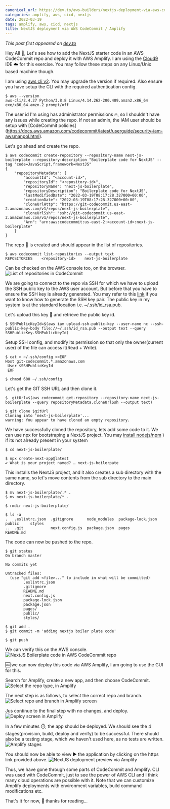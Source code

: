 ```yaml
---
canonical_url: https://dev.to/aws-builders/nextjs-deployment-via-aws-codecommit-amplify-6oj
categories: amplify, aws, cicd, nextjs
date: 2022-03-19
tags: amplify, aws, cicd, nextjs
title: NextJS deployment via AWS CodeCommit / Amplify
---
```


*This post first appeared on [dev.to](https://dev.to/aws-builders/nextjs-deployment-via-aws-codecommit-amplify-6oj/edit)*


Hey All :wave:, Let's see how to add the NextJS starter code in an AWS CodeCommit repo and deploy it with AWS Amplify. I am using the [Cloud9](https://dev.to/aws-builders/run-svelte-app-on-aws-cloud9-4j5b) IDE :cloud: for this exercise. You may follow these steps on any Linux/Unix based machine though.

I am using [aws cli v2](https://docs.aws.amazon.com/cli/latest/userguide/getting-started-install.html). You may upgrade the version if required. Also ensure you have setup the CLI with the required authentication config.

```
$ aws --version
aws-cli/2.4.27 Python/3.8.8 Linux/4.14.262-200.489.amzn2.x86_64 exe/x86_64.amzn.2 prompt/off
```

The user id I'm using has administrator permissions :fire:, so I shouldn't  have any issues while creating the repo. If not an admin, the IAM user should be setup with [CodeCommit policies] (https://docs.aws.amazon.com/codecommit/latest/userguide/security-iam-awsmanpol.html).

Let's go ahead and create the repo.
```
$ aws codecommit create-repository --repository-name next-js-boilerplate --repository-description "Boilerplate code for NextJS" --tag "code=JavaScript,framework=NextJS"
{
    "repositoryMetadata": {
        "accountId": "<account-id>",
        "repositoryId": "<repository-id>",
        "repositoryName": "next-js-boilerplate",
        "repositoryDescription": "Boilerplate code for NextJS",
        "lastModifiedDate": "2022-03-19T08:17:28.327000+00:00",
        "creationDate": "2022-03-19T08:17:28.327000+00:00",
        "cloneUrlHttp": "https://git-codecommit.us-east-2.amazonaws.com/v1/repos/next-js-boilerplate",
        "cloneUrlSsh": "ssh://git-codecommit.us-east-2.amazonaws.com/v1/repos/next-js-boilerplate",
        "Arn": "arn:aws:codecommit:us-east-2:<account-id>:next-js-boilerplate"
    }
}
```

The repo :file_folder: is created and should appear in the list of repositories.
```
$ aws codecommit list-repositories --output text
REPOSITORIES    <repository-id>    next-js-boilerplate
```
Can be checked on the AWS console too, on  the browser.
![List of repositories in CodeCommit](https://dev-to-uploads.s3.amazonaws.com/uploads/articles/8h7dgx0vxc77na1yef17.png)

We are going to connect to the repo via SSH for which we have to upload the SSH public key to the AWS user account. But before that you have to ensure the SSH key is  already generated. You may refer to this [link](https://docs.aws.amazon.com/codecommit/latest/userguide/setting-up-ssh-unixes.html) if you want to know how to  generate the SSH key pair. The public key in my system is at the standard location i.e. ~/.ssh/id_rsa.pub. 

Let's upload this key :key: and retrieve the public key id.
```
$ SSHPublicKeyId=$(aws iam upload-ssh-public-key --user-name nc --ssh-public-key-body file://~/.ssh/id_rsa.pub --output text --query SSHPublicKey.SSHPublicKeyId)
```

Setup SSH config, and modify its permission so that only the owner(current user) of the file can access it(Read + Write).
```
$ cat > ~/.ssh/config <<EOF
Host git-codecommit.*.amazonaws.com
 User $SSHPublicKeyId
 EOF

$ chmod 600 ~/.ssh/config
```

Let's get the GIT SSH URL and then clone it.
```
$  gitUrl=$(aws codecommit get-repository --repository-name next-js-boilerplate --query repositoryMetadata.cloneUrlSsh --output text)                                            

$ git clone $gitUrl
Cloning into 'next-js-boilerplate'...
warning: You appear to have cloned an empty repository.
```

We have successfully cloned the repository, lets add some code to it. We can use npx for bootstraping a NextJS project. You may [install nodejs/npm](https://docs.npmjs.com/downloading-and-installing-node-js-and-npm) ) if its not already present in your system
```
$ cd next-js-boilerplate/

$ npx create-next-app@latest
✔ What is your project named? … next-js-boilerpate
```

This installs the NextJS project, and  it also creates a sub directory with the same name, so let's move contents from the sub directory to the main directory.
```
$ mv next-js-boilerplate/.* .
$ mv next-js-boilerplate/* .

$ rmdir next-js-boilerplate/

$ ls -a
.   .eslintrc.json  .gitignore      node_modules  package-lock.json  public     styles
..  .git            next.config.js  package.json  pages              README.md
```

The code can now be pushed to the repo.
```
$ git status
On branch master

No commits yet

Untracked files:
  (use "git add <file>..." to include in what will be committed)
        .eslintrc.json
        .gitignore
        README.md
        next.config.js
        package-lock.json
        package.json
        pages/
        public/
        styles/

$ git add .
$ git commit -m 'adding nextjs boiler plate code'

$ git push
```

We can verify this on the AWS console.
![NextJS Boilerplate code in AWS CodeCommit repo](https://dev-to-uploads.s3.amazonaws.com/uploads/articles/e95g7njj4un0zye6nxii.png)


:cool: we can now deploy this code via AWS Amplify, I am going to use the GUI for this.

Search for Amplify, create a new app, and then choose CodeCommit.
![Select the repo type, in Amplify](https://dev-to-uploads.s3.amazonaws.com/uploads/articles/dpw2zkiw8t1q532xgbh9.png)

The next step is as follows, to select the correct repo and branch.
![Select repo and branch in Amplify screen](https://dev-to-uploads.s3.amazonaws.com/uploads/articles/s3za78x0q0cw9zishodv.png)

Jus continue to the final step with no changes, and deploy.
![Deploy screen in Amplify](https://dev-to-uploads.s3.amazonaws.com/uploads/articles/97e7geq58eljfqeyzis9.png)

In a few minutes :stopwatch:, the app should be deployed. We should see the 4 stages(provision, build, deploy and verify) to  be successful. There should also be a testing stage, which we haven't used here, as no tests are written.
![Amplify stages](https://dev-to-uploads.s3.amazonaws.com/uploads/articles/93g1v2l6lbxmhehi51ha.png)

You should now be able to view :arrow_forward: the application by clicking on the https link provided above.
![NextJS deployment preview via Amplify](https://dev-to-uploads.s3.amazonaws.com/uploads/articles/3jl9b365pjq2apahj5xc.png)
 
Thus, we have gone through some parts of CodeCommit and Amplify. CLI was used with CodeCommit, just to see the power of AWS CLI and I think many cloud operations are possible with it. Note that we can customize Amplify deployments with environment variables, build command modifications etc.

That's  it for now, :slightly_smiling_face: thanks for reading...